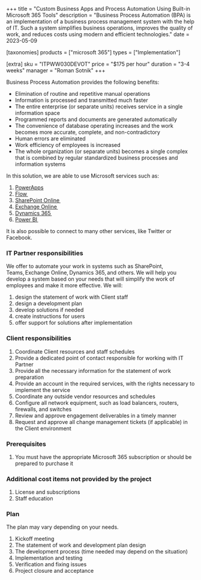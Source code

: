 +++
title = "Custom Business Apps and Process Automation Using Built-in Microsoft 365 Tools"
description = "Business Process Automation (BPA) is an implementation of a business process management system with the help of IT. Such a system simplifies business operations, improves the quality of work, and reduces costs using modern and efficient technologies."
date = 2023-05-09

[taxonomies]
products = ["microsoft 365"]
types = ["Implementation"]

[extra]
sku = "ITPWW030DEVOT"
price = "$175 per hour"
duration = "3-4 weeks"
manager = "Roman Sotnik"
+++

Business Process Automation provides the following benefits: 

- Elimination of routine and repetitive manual operations 
- Information is processed and transmitted much faster
- The entire enterprise (or separate units) receives service in a single information space
- Programmed reports and documents are generated automatically
- The convenience of database operating increases and the work becomes more accurate, complete, and non-contradictory
- Human errors are eliminated
- Work efficiency of employees is increased
- The whole organization (or separate units) becomes a single complex that is combined by regular standardized business processes and information systems

In this solution, we are able to use Microsoft services such as:

1.  [PowerApps](https://powerapps.microsoft.com/)
2.  [Flow ](https://flow.microsoft.com)
3.  [SharePoint
    Online ](https://www.microsoft.com/en-US/microsoft-365/sharepoint/compare-sharepoint-plans)
4.  [Exchange
    Online ](https://products.office.com/en-US/exchange/exchange-online)
5.  [Dynamics 365 ](https://dynamics.microsoft.com/)
6.  [Power BI ](https://powerbi.microsoft.com/en-us/)

It is also possible to connect to many other services, like Twitter or
Facebook.

### IT Partner responsibilities 

We offer to automate your work in systems such as SharePoint,
Teams, Exchange Online, Dynamics 365, and others. We will help you
develop a system based on your needs that will simplify the work of
employees and make it more effective. We will:

1.  design the statement of work with Client staff
2.  design a development plan
3.  develop solutions if needed
4.  create instructions for users
5.  offer support for solutions after implementation

### Client responsibilities 

1.  Coordinate Client resources and staff schedules
2.  Provide a dedicated point of contact responsible for working with IT
    Partner
3.  Provide all the necessary information for the statement of work
    preparation
4.  Provide an account in the required services, with the rights
    necessary to implement the service
5.  Coordinate any outside vendor resources and schedules
6.  Configure all network equipment, such as load balancers, routers,
    firewalls, and switches
7.  Review and approve engagement deliverables in a timely manner
8.  Request and approve all change management tickets (if applicable) in
    the Client environment

### Prerequisites 

1.  You must have the appropriate Microsoft 365 subscription or should be
    prepared to purchase it

### Additional cost items not provided by the project

1.  License and subscriptions
2.  Staff education

### Plan 

The plan may vary depending on your needs.

1.  Kickoff meeting
2.  The statement of work and development plan design
3.  The development process (time needed may depend on the situation)
4.  Implementation and testing
5.  Verification and fixing issues
6.  Project closure and acceptance
